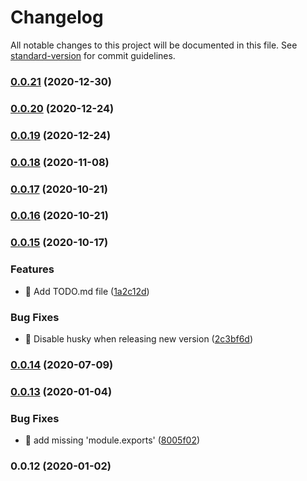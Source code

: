 # Changelog

All notable changes to this project will be documented in this file. See [standard-version](https://github.com/conventional-changelog/standard-version) for commit guidelines.

### [0.0.21](https://github.com/THernandez03/eslint-config-thernandez/compare/v0.0.20...v0.0.21) (2020-12-30)

### [0.0.20](https://github.com/THernandez03/eslint-config-thernandez/compare/v0.0.19...v0.0.20) (2020-12-24)

### [0.0.19](https://github.com/THernandez03/eslint-config-thernandez/compare/v0.0.18...v0.0.19) (2020-12-24)

### [0.0.18](https://github.com/THernandez03/eslint-config-thernandez/compare/v0.0.17...v0.0.18) (2020-11-08)

### [0.0.17](https://github.com/THernandez03/eslint-config-thernandez/compare/v0.0.16...v0.0.17) (2020-10-21)

### [0.0.16](https://github.com/THernandez03/eslint-config-thernandez/compare/v0.0.15...v0.0.16) (2020-10-21)

### [0.0.15](https://github.com/THernandez03/eslint-config-thernandez/compare/v0.0.14...v0.0.15) (2020-10-17)


### Features

* 🎸 Add TODO.md file ([1a2c12d](https://github.com/THernandez03/eslint-config-thernandez/commit/1a2c12df4725b140889b998e2480418c17304805))


### Bug Fixes

* 🐛 Disable husky when releasing new version ([2c3bf6d](https://github.com/THernandez03/eslint-config-thernandez/commit/2c3bf6d50cd650be2e0cba1ab9a045ff786354a6))

### [0.0.14](https://github.com/THernandez03/eslint-config-thernandez/compare/v0.0.13...v0.0.14) (2020-07-09)

### [0.0.13](https://github.com/THernandez03/eslint-config-thernandez/compare/v0.0.12...v0.0.13) (2020-01-04)


### Bug Fixes

* 🐛 add missing 'module.exports' ([8005f02](https://github.com/THernandez03/eslint-config-thernandez/commit/8005f0239dd6cb63f11e14d869984f4d48bab749))

### 0.0.12 (2020-01-02)
